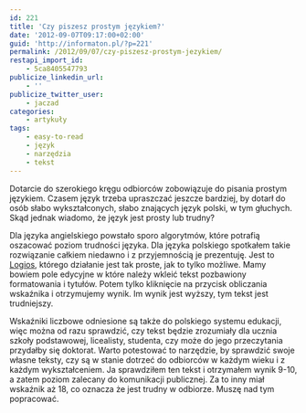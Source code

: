 ```yaml
---
id: 221
title: 'Czy piszesz prostym językiem?'
date: '2012-09-07T09:17:00+02:00'
guid: 'http://informaton.pl/?p=221'
permalink: /2012/09/07/czy-piszesz-prostym-jezykiem/
restapi_import_id:
    - 5ca8405547793
publicize_linkedin_url:
    - ''
publicize_twitter_user:
    - jaczad
categories:
    - artykuły
tags:
    - easy-to-read
    - język
    - narzędzia
    - tekst
---
```


Dotarcie do szerokiego kręgu odbiorców zobowiązuje do pisania prostym językiem. Czasem język trzeba upraszczać jeszcze bardziej, by dotarł do osób słabo wykształconych, słabo znających język polski, w tym głuchych. Skąd jednak wiadomo, że język jest prosty lub trudny?  
  
Dla języka angielskiego powstało sporo algorytmów, które potrafią oszacować poziom trudności języka. Dla języka polskiego spotkałem takie rozwiązanie całkiem niedawno i z przyjemnością je prezentuję. Jest to [Logios](http://www.logios.pl/), którego działanie jest tak proste, jak to tylko możliwe. Mamy bowiem pole edycyjne w które należy wkleić tekst pozbawiony formatowania i tytułów. Potem tylko kliknięcie na przycisk obliczania wskaźnika i otrzymujemy wynik. Im wynik jest wyższy, tym tekst jest trudniejszy.

Wskaźniki liczbowe odniesione są także do polskiego systemu edukacji, więc można od razu sprawdzić, czy tekst będzie zrozumiały dla ucznia szkoły podstawowej, licealisty, studenta, czy może do jego przeczytania przydałby się doktorat. Warto potestować to narzędzie, by sprawdzić swoje własne teksty, czy są w stanie dotrzeć do odbiorców w każdym wieku i z każdym wykształceniem. Ja sprawdziłem ten tekst i otrzymałem wynik 9-10, a zatem poziom zalecany do komunikacji publicznej. Za to inny miał wskaźnik aż 18, co oznacza że jest trudny w odbiorze. Muszę nad tym popracować.
